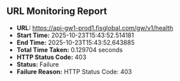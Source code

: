 ## URL Monitoring Report

- **URL:** https://api-gw1-prod1.fisglobal.com/gw/v1/health
- **Start Time:** 2025-10-23T15:43:52.514181
- **End Time:** 2025-10-23T15:43:52.643885
- **Total Time Taken:** 0.129704 seconds
- **HTTP Status Code:** 403
- **Status:** Failure
- **Failure Reason:** HTTP Status Code: 403
